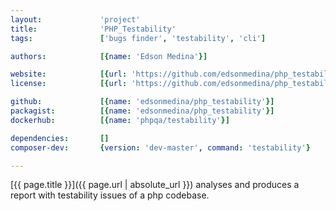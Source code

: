 ```yaml
---
layout:             'project'
title:              'PHP_Testability'
tags:               ['bugs finder', 'testability', 'cli'] 

authors:            [{name: 'Edson Medina'}]

website:            [{url: 'https://github.com/edsonmedina/php_testability'}]
license:            [{url: 'https://github.com/edsonmedina/php_testability/blob/master/LICENSE', label: 'GNU General Public License v2.0'}]

github:             [{name: 'edsonmedina/php_testability'}]
packagist:          [{name: 'edsonmedina/php_testability'}]          
dockerhub:          [{name: 'phpqa/testability'}]     

dependencies:       []
composer-dev:       {version: 'dev-master', command: 'testability'}

---
```


[{{ page.title }}]({{ page.url | absolute_url }}) analyses and produces a report with testability issues of a php codebase.

<!--more--> 
